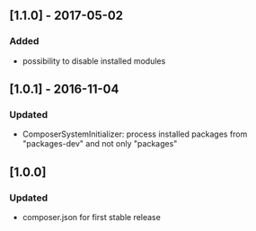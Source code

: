 ## [1.1.0] - 2017-05-02
### Added
- possibility to disable installed modules

## [1.0.1] - 2016-11-04
### Updated
- ComposerSystemInitializer: process installed packages from "packages-dev" and not only "packages"

## [1.0.0]
### Updated
- composer.json for first stable release
